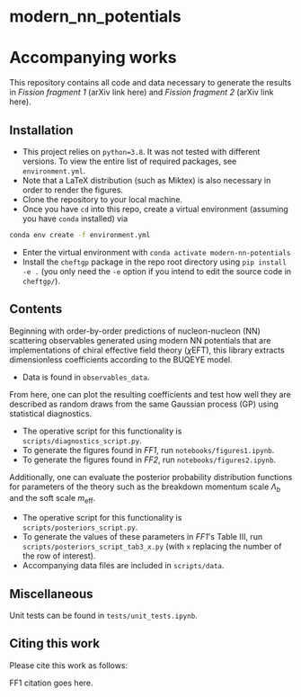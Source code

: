# modern_nn_potentials

# Accompanying works

This repository contains all code and data necessary to generate the results in
*Fission fragment 1* (arXiv link here) and *Fission fragment 2* (arXiv link here).

## Installation

* This project relies on `python=3.8`. It was not tested with different versions.
  To view the entire list of required packages, see `environment.yml`.
* Note that a LaTeX distribution (such as Miktex) is also necessary in order to render the figures.
* Clone the repository to your local machine.
* Once you have `cd` into this repo, create a virtual environment (assuming you have `conda` installed) via
```bash
conda env create -f environment.yml
```
* Enter the virtual environment with `conda activate modern-nn-potentials`
* Install the `cheftgp` package in the repo root directory using `pip install -e .`
  (you only need the `-e` option if you intend to edit the source code in `cheftgp/`).


## Contents

Beginning with order-by-order predictions of nucleon-nucleon (NN) scattering observables generated
using modern NN potentials that are implementations of chiral effective field theory ($\chi$EFT), 
this library extracts dimensionless coefficients according to the BUQEYE model.
* Data is found in `observables_data`.

From here, one can plot the resulting coefficients and test how well they are described as random 
draws from the same Gaussian process (GP) using statistical diagnostics.
* The operative script for this functionality is `scripts/diagnostics_script.py`.
* To generate the figures found in *FF1*, run `notebooks/figures1.ipynb`.
* To generate the figures found in *FF2*, run `notebooks/figures2.ipynb`.

Additionally, one can evaluate the posterior probability distribution functions for parameters of 
the theory such as the breakdown momentum scale $\Lambda_{b}$ and the soft scale $m_{\mathrm{eff}}$.
* The operative script for this functionality is `scripts/posteriors_script.py`.
* To generate the values of these parameters in *FF1*'s Table III, run 
`scripts/posteriors_script_tab3_x.py` (with `x` replacing the number of the row of interest).
* Accompanying data files are included in `scripts/data`.


## Miscellaneous

Unit tests can be found in `tests/unit_tests.ipynb`.

## Citing this work

Please cite this work as follows:

FF1 citation goes here.

[arxiv]: https://arxiv.org/abs/2301.05093
[Furnstahl]: https://www.sciencedirect.com/science/article/pii/S0370269320305220
[Drischler]: https://www.sciencedirect.com/science/article/pii/S0370269321007176
[Melendez]: https://www.sciencedirect.com/science/article/pii/S0370269321005487